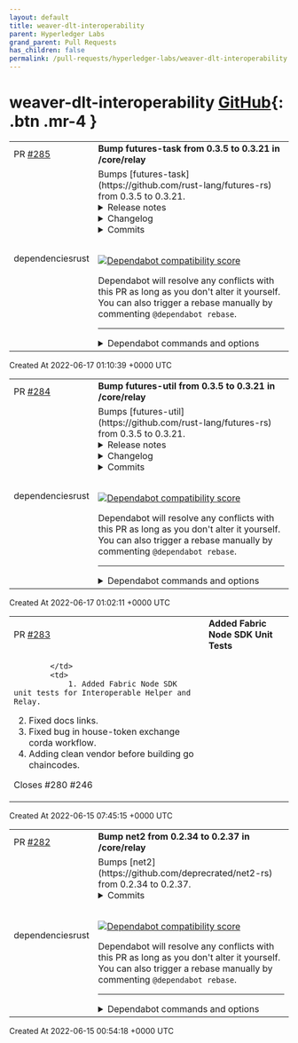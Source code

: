 ```yaml
---
layout: default
title: weaver-dlt-interoperability
parent: Hyperledger Labs
grand_parent: Pull Requests
has_children: false
permalink: /pull-requests/hyperledger-labs/weaver-dlt-interoperability
---
```


# weaver-dlt-interoperability <span class="fs-3 right-align">[GitHub](https://github.com/hyperledger-labs/weaver-dlt-interoperability){: .btn .mr-4 }</span>


<div>
    <table>
        <tr>
            <td>
                PR <a href="https://github.com/hyperledger-labs/weaver-dlt-interoperability/pull/285" class=".btn">#285</a>
            </td>
            <td>
                <b>
                    Bump futures-task from 0.3.5 to 0.3.21 in /core/relay
                </b>
            </td>
        </tr>
        <tr>
            <td>
                <span class="chip">dependencies</span><span class="chip">rust</span>
            </td>
            <td>
                Bumps [futures-task](https://github.com/rust-lang/futures-rs) from 0.3.5 to 0.3.21.
<details>
<summary>Release notes</summary>
<p><em>Sourced from <a href="https://github.com/rust-lang/futures-rs/releases">futures-task's releases</a>.</em></p>
<blockquote>
<h2>0.3.21</h2>
<ul>
<li>Fix potential data race in <code>FlattenUnordered</code> that introduced in 0.3.20 (<a href="https://github-redirect.dependabot.com/rust-lang/futures-rs/issues/2566">#2566</a>)</li>
</ul>
<h2>0.3.20</h2>
<ul>
<li>Fix stacked borrows violations when <code>-Zmiri-tag-raw-pointers</code> is enabled. This raises MSRV of <code>futures-task</code> to 1.45. (<a href="https://github-redirect.dependabot.com/rust-lang/futures-rs/issues/2548">#2548</a>, <a href="https://github-redirect.dependabot.com/rust-lang/futures-rs/issues/2550">#2550</a>)</li>
<li>Change <code>FuturesUnordered</code> to respect yielding from future (<a href="https://github-redirect.dependabot.com/rust-lang/futures-rs/issues/2551">#2551</a>)</li>
<li>Add <code>StreamExt::{flatten_unordered, flat_map_unordered}</code> (<a href="https://github-redirect.dependabot.com/rust-lang/futures-rs/issues/2083">#2083</a>)</li>
</ul>
<h2>0.3.19</h2>
<ul>
<li>Remove unstable <code>read-initializer</code> feature (<a href="https://github-redirect.dependabot.com/rust-lang/futures-rs/issues/2534">#2534</a>)</li>
<li>Fix panic in <code>FuturesUnordered</code> (<a href="https://github-redirect.dependabot.com/rust-lang/futures-rs/issues/2535">#2535</a>)</li>
<li>Fix compatibility issue with <code>FuturesUnordered</code> and tokio's cooperative scheduling (<a href="https://github-redirect.dependabot.com/rust-lang/futures-rs/issues/2527">#2527</a>)</li>
<li>Add <code>StreamExt::count</code> (<a href="https://github-redirect.dependabot.com/rust-lang/futures-rs/issues/2495">#2495</a>)</li>
</ul>
<h2>0.3.18</h2>
<ul>
<li>Fix unusable <code>Sink</code> implementation on <code>stream::Scan</code> (<a href="https://github-redirect.dependabot.com/rust-lang/futures-rs/issues/2499">#2499</a>)</li>
<li>Make <code>task::noop_waker_ref</code> available without <code>std</code> feature (<a href="https://github-redirect.dependabot.com/rust-lang/futures-rs/issues/2505">#2505</a>)</li>
<li>Add async <code>LineWriter</code> (<a href="https://github-redirect.dependabot.com/rust-lang/futures-rs/issues/2477">#2477</a>)</li>
<li>Remove dependency on <code>proc-macro-hack</code>. This raises MSRV of utility crates to 1.45. (<a href="https://github-redirect.dependabot.com/rust-lang/futures-rs/issues/2520">#2520</a>)</li>
</ul>
<h2>0.3.17</h2>
<ul>
<li>Use <code>FuturesOrdered</code> in <code>join_all</code> (<a href="https://github-redirect.dependabot.com/rust-lang/futures-rs/issues/2412">#2412</a>)</li>
<li>Add <code>{future, stream}::poll_immediate</code> (<a href="https://github-redirect.dependabot.com/rust-lang/futures-rs/issues/2452">#2452</a>)</li>
<li>Add <code>stream_select!</code> macro (<a href="https://github-redirect.dependabot.com/rust-lang/futures-rs/issues/2262">#2262</a>)</li>
<li>Implement <code>Default</code> for <code>OptionFuture</code> (<a href="https://github-redirect.dependabot.com/rust-lang/futures-rs/issues/2471">#2471</a>)</li>
<li>Add <code>Peekable::{peek_mut, poll_peek_mut}</code> (<a href="https://github-redirect.dependabot.com/rust-lang/futures-rs/issues/2488">#2488</a>)</li>
<li>Add <code>BufReader::seek_relative</code> (<a href="https://github-redirect.dependabot.com/rust-lang/futures-rs/issues/2489">#2489</a>)</li>
</ul>
<h2>0.3.16</h2>
<ul>
<li>Add <code>TryStreamExt::try_chunks</code> (<a href="https://github-redirect.dependabot.com/rust-lang/futures-rs/issues/2438">#2438</a>)</li>
<li>Add <code>StreamExt::{all, any}</code> (<a href="https://github-redirect.dependabot.com/rust-lang/futures-rs/issues/2460">#2460</a>)</li>
<li>Add <code>stream::select_with_strategy</code> (<a href="https://github-redirect.dependabot.com/rust-lang/futures-rs/issues/2450">#2450</a>)</li>
<li>Update to new <code>io_slice_advance</code> interface (<a href="https://github-redirect.dependabot.com/rust-lang/futures-rs/issues/2454">#2454</a>)</li>
</ul>
<h2>0.3.15</h2>
<ul>
<li>Use <code>#[proc_macro]</code> at Rust 1.45+ to fix an issue where proc macros don't work with rust-analyzer (<a href="https://github-redirect.dependabot.com/rust-lang/futures-rs/issues/2407">#2407</a>)</li>
<li>Support targets that do not have atomic CAS on stable Rust (<a href="https://github-redirect.dependabot.com/rust-lang/futures-rs/issues/2400">#2400</a>)</li>
<li>futures-test: Add async <code>#[test]</code> function attribute (<a href="https://github-redirect.dependabot.com/rust-lang/futures-rs/issues/2409">#2409</a>)</li>
<li>Add <code>stream::abortable</code> (<a href="https://github-redirect.dependabot.com/rust-lang/futures-rs/issues/2410">#2410</a>)</li>
<li>Add <code>FuturesUnordered::clear</code> (<a href="https://github-redirect.dependabot.com/rust-lang/futures-rs/issues/2415">#2415</a>)</li>
<li>Implement <code>IntoIterator</code> for <code>FuturesUnordered</code> (<a href="https://github-redirect.dependabot.com/rust-lang/futures-rs/issues/2423">#2423</a>)</li>
<li>Implement <code>Send</code> and <code>Sync</code> for <code>FuturesUnordered</code> iterators (<a href="https://github-redirect.dependabot.com/rust-lang/futures-rs/issues/2416">#2416</a>)</li>
<li>Make <code>FuturesUnordered::iter_pin_ref</code> public (<a href="https://github-redirect.dependabot.com/rust-lang/futures-rs/issues/2423">#2423</a>)</li>
<li>Add <code>SelectAll::clear</code> (<a href="https://github-redirect.dependabot.com/rust-lang/futures-rs/issues/2430">#2430</a>)</li>
<li>Add <code>SelectAll::{iter, iter_mut}</code> (<a href="https://github-redirect.dependabot.com/rust-lang/futures-rs/issues/2428">#2428</a>)</li>
<li>Implement <code>IntoIterator</code> for <code>SelectAll</code> (<a href="https://github-redirect.dependabot.com/rust-lang/futures-rs/issues/2428">#2428</a>)</li>
<li>Implement <code>Clone</code> for <code>WeakShared</code> (<a href="https://github-redirect.dependabot.com/rust-lang/futures-rs/issues/2396">#2396</a>)</li>
</ul>
<h2>0.3.14</h2>
<ul>
<li>Add <code>future::SelectAll::into_inner</code> (<a href="https://github-redirect.dependabot.com/rust-lang/futures-rs/issues/2363">#2363</a>)</li>
</ul>
<!-- raw HTML omitted -->
</blockquote>
<p>... (truncated)</p>
</details>
<details>
<summary>Changelog</summary>
<p><em>Sourced from <a href="https://github.com/rust-lang/futures-rs/blob/master/CHANGELOG.md">futures-task's changelog</a>.</em></p>
<blockquote>
<h1>0.3.21 - 2022-02-06</h1>
<ul>
<li>Fix potential data race in <code>FlattenUnordered</code> that introduced in 0.3.20 (<a href="https://github-redirect.dependabot.com/rust-lang/futures-rs/issues/2566">#2566</a>)</li>
</ul>
<h1>0.3.20 - 2022-02-06</h1>
<p>NOTE: This release has been yanked due to a bug fixed in 0.3.21.</p>
<ul>
<li>Fix stacked borrows violations when <code>-Zmiri-tag-raw-pointers</code> is enabled. This raises MSRV of <code>futures-task</code> to 1.45. (<a href="https://github-redirect.dependabot.com/rust-lang/futures-rs/issues/2548">#2548</a>, <a href="https://github-redirect.dependabot.com/rust-lang/futures-rs/issues/2550">#2550</a>)</li>
<li>Change <code>FuturesUnordered</code> to respect yielding from future (<a href="https://github-redirect.dependabot.com/rust-lang/futures-rs/issues/2551">#2551</a>)</li>
<li>Add <code>StreamExt::{flatten_unordered, flat_map_unordered}</code> (<a href="https://github-redirect.dependabot.com/rust-lang/futures-rs/issues/2083">#2083</a>)</li>
</ul>
<h1>0.3.19 - 2021-12-18</h1>
<ul>
<li>Remove unstable <code>read-initializer</code> feature (<a href="https://github-redirect.dependabot.com/rust-lang/futures-rs/issues/2534">#2534</a>)</li>
<li>Fix panic in <code>FuturesUnordered</code> (<a href="https://github-redirect.dependabot.com/rust-lang/futures-rs/issues/2535">#2535</a>)</li>
<li>Fix compatibility issue with <code>FuturesUnordered</code> and tokio's cooperative scheduling (<a href="https://github-redirect.dependabot.com/rust-lang/futures-rs/issues/2527">#2527</a>)</li>
<li>Add <code>StreamExt::count</code> (<a href="https://github-redirect.dependabot.com/rust-lang/futures-rs/issues/2495">#2495</a>)</li>
</ul>
<h1>0.3.18 - 2021-11-23</h1>
<p>NOTE: This release has been yanked. See <a href="https://github-redirect.dependabot.com/rust-lang/futures-rs/issues/2529">#2529</a> for details.</p>
<ul>
<li>Fix unusable <code>Sink</code> implementation on <code>stream::Scan</code> (<a href="https://github-redirect.dependabot.com/rust-lang/futures-rs/issues/2499">#2499</a>)</li>
<li>Make <code>task::noop_waker_ref</code> available without <code>std</code> feature (<a href="https://github-redirect.dependabot.com/rust-lang/futures-rs/issues/2505">#2505</a>)</li>
<li>Add async <code>LineWriter</code> (<a href="https://github-redirect.dependabot.com/rust-lang/futures-rs/issues/2477">#2477</a>)</li>
<li>Remove dependency on <code>proc-macro-hack</code>. This raises MSRV of utility crates to 1.45. (<a href="https://github-redirect.dependabot.com/rust-lang/futures-rs/issues/2520">#2520</a>)</li>
</ul>
<h1>0.3.17 - 2021-08-30</h1>
<ul>
<li>Use <code>FuturesOrdered</code> in <code>join_all</code> (<a href="https://github-redirect.dependabot.com/rust-lang/futures-rs/issues/2412">#2412</a>)</li>
<li>Add <code>{future, stream}::poll_immediate</code> (<a href="https://github-redirect.dependabot.com/rust-lang/futures-rs/issues/2452">#2452</a>)</li>
<li>Add <code>stream_select!</code> macro (<a href="https://github-redirect.dependabot.com/rust-lang/futures-rs/issues/2262">#2262</a>)</li>
<li>Implement <code>Default</code> for <code>OptionFuture</code> (<a href="https://github-redirect.dependabot.com/rust-lang/futures-rs/issues/2471">#2471</a>)</li>
<li>Add <code>Peekable::{peek_mut, poll_peek_mut}</code> (<a href="https://github-redirect.dependabot.com/rust-lang/futures-rs/issues/2488">#2488</a>)</li>
<li>Add <code>BufReader::seek_relative</code> (<a href="https://github-redirect.dependabot.com/rust-lang/futures-rs/issues/2489">#2489</a>)</li>
</ul>
<h1>0.3.16 - 2021-07-23</h1>
<ul>
<li>Add <code>TryStreamExt::try_chunks</code> (<a href="https://github-redirect.dependabot.com/rust-lang/futures-rs/issues/2438">#2438</a>)</li>
<li>Add <code>StreamExt::{all, any}</code> (<a href="https://github-redirect.dependabot.com/rust-lang/futures-rs/issues/2460">#2460</a>)</li>
<li>Add <code>stream::select_with_strategy</code> (<a href="https://github-redirect.dependabot.com/rust-lang/futures-rs/issues/2450">#2450</a>)</li>
<li>Update to new <code>io_slice_advance</code> interface (<a href="https://github-redirect.dependabot.com/rust-lang/futures-rs/issues/2454">#2454</a>)</li>
</ul>
<h1>0.3.15 - 2021-05-11</h1>
<ul>
<li>Use <code>#[proc_macro]</code> at Rust 1.45+ to fix an issue where proc macros don't work with rust-analyzer (<a href="https://github-redirect.dependabot.com/rust-lang/futures-rs/issues/2407">#2407</a>)</li>
<li>Support targets that do not have atomic CAS on stable Rust (<a href="https://github-redirect.dependabot.com/rust-lang/futures-rs/issues/2400">#2400</a>)</li>
<li>futures-test: Add async <code>#[test]</code> function attribute (<a href="https://github-redirect.dependabot.com/rust-lang/futures-rs/issues/2409">#2409</a>)</li>
<li>Add <code>stream::abortable</code> (<a href="https://github-redirect.dependabot.com/rust-lang/futures-rs/issues/2410">#2410</a>)</li>
</ul>
<!-- raw HTML omitted -->
</blockquote>
<p>... (truncated)</p>
</details>
<details>
<summary>Commits</summary>
<ul>
<li><a href="https://github.com/rust-lang/futures-rs/commit/fc1e3250219170e31cddb8857a276cba7dd08d44"><code>fc1e325</code></a> Release 0.3.21</li>
<li><a href="https://github.com/rust-lang/futures-rs/commit/20279ebbfcd326e83161e44a2cf5afe1bfc3b074"><code>20279eb</code></a> <code>FlattenUnordered</code>: improve wakers behavior (<a href="https://github-redirect.dependabot.com/rust-lang/futures-rs/issues/2566">#2566</a>)</li>
<li><a href="https://github.com/rust-lang/futures-rs/commit/75dca5ae7fabe6b7073558a8fc6793ee5caa7057"><code>75dca5a</code></a> Fix MSRV in futures-task readme</li>
<li><a href="https://github.com/rust-lang/futures-rs/commit/55281c8c8de6308ba97ce8b4ffd754ba204409a0"><code>55281c8</code></a> Release 0.3.20</li>
<li><a href="https://github.com/rust-lang/futures-rs/commit/591b982af835fc5e0ffb5104bbb9e942b2ed0631"><code>591b982</code></a> Redefine executor and compat modules in futures crate (<a href="https://github-redirect.dependabot.com/rust-lang/futures-rs/issues/2564">#2564</a>)</li>
<li><a href="https://github.com/rust-lang/futures-rs/commit/94b508bfcb1d1f986f34f9b12d799e5a73f65f22"><code>94b508b</code></a> Basic <code>StreamExt::{flatten_unordered, flat_map_unordered}</code> impls (<a href="https://github-redirect.dependabot.com/rust-lang/futures-rs/issues/2083">#2083</a>)</li>
<li><a href="https://github.com/rust-lang/futures-rs/commit/dca16fafa597d8e0075a7b693904c6f2ce0322a4"><code>dca16fa</code></a> Do not auto-create PR on fork</li>
<li><a href="https://github.com/rust-lang/futures-rs/commit/a9795a9243b0e6b836f71cbe9661bbb35bb17a7f"><code>a9795a9</code></a> Automatically creates PR when no_atomic_cas.rs needs to be updated</li>
<li><a href="https://github.com/rust-lang/futures-rs/commit/4841888d68eb8a7796ccd9c9f7a9dc677586e054"><code>4841888</code></a> Update comments in build scripts</li>
<li><a href="https://github.com/rust-lang/futures-rs/commit/85706b6d67aa30e1f8380f8101c14cf43be7500e"><code>85706b6</code></a> Clean up ci/no_atomic_cas.sh</li>
<li>Additional commits viewable in <a href="https://github.com/rust-lang/futures-rs/compare/0.3.5...0.3.21">compare view</a></li>
</ul>
</details>
<br />


[![Dependabot compatibility score](https://dependabot-badges.githubapp.com/badges/compatibility_score?dependency-name=futures-task&package-manager=cargo&previous-version=0.3.5&new-version=0.3.21)](https://docs.github.com/en/github/managing-security-vulnerabilities/about-dependabot-security-updates#about-compatibility-scores)

Dependabot will resolve any conflicts with this PR as long as you don't alter it yourself. You can also trigger a rebase manually by commenting `@dependabot rebase`.

[//]: # (dependabot-automerge-start)
[//]: # (dependabot-automerge-end)

---

<details>
<summary>Dependabot commands and options</summary>
<br />

You can trigger Dependabot actions by commenting on this PR:
- `@dependabot rebase` will rebase this PR
- `@dependabot recreate` will recreate this PR, overwriting any edits that have been made to it
- `@dependabot merge` will merge this PR after your CI passes on it
- `@dependabot squash and merge` will squash and merge this PR after your CI passes on it
- `@dependabot cancel merge` will cancel a previously requested merge and block automerging
- `@dependabot reopen` will reopen this PR if it is closed
- `@dependabot close` will close this PR and stop Dependabot recreating it. You can achieve the same result by closing it manually
- `@dependabot ignore this major version` will close this PR and stop Dependabot creating any more for this major version (unless you reopen the PR or upgrade to it yourself)
- `@dependabot ignore this minor version` will close this PR and stop Dependabot creating any more for this minor version (unless you reopen the PR or upgrade to it yourself)
- `@dependabot ignore this dependency` will close this PR and stop Dependabot creating any more for this dependency (unless you reopen the PR or upgrade to it yourself)
- `@dependabot use these labels` will set the current labels as the default for future PRs for this repo and language
- `@dependabot use these reviewers` will set the current reviewers as the default for future PRs for this repo and language
- `@dependabot use these assignees` will set the current assignees as the default for future PRs for this repo and language
- `@dependabot use this milestone` will set the current milestone as the default for future PRs for this repo and language

You can disable automated security fix PRs for this repo from the [Security Alerts page](https://github.com/hyperledger-labs/weaver-dlt-interoperability/network/alerts).

</details>
            </td>
        </tr>
    </table>
    <div class="right-align">
        Created At 2022-06-17 01:10:39 +0000 UTC
    </div>
</div>

<div>
    <table>
        <tr>
            <td>
                PR <a href="https://github.com/hyperledger-labs/weaver-dlt-interoperability/pull/284" class=".btn">#284</a>
            </td>
            <td>
                <b>
                    Bump futures-util from 0.3.5 to 0.3.21 in /core/relay
                </b>
            </td>
        </tr>
        <tr>
            <td>
                <span class="chip">dependencies</span><span class="chip">rust</span>
            </td>
            <td>
                Bumps [futures-util](https://github.com/rust-lang/futures-rs) from 0.3.5 to 0.3.21.
<details>
<summary>Release notes</summary>
<p><em>Sourced from <a href="https://github.com/rust-lang/futures-rs/releases">futures-util's releases</a>.</em></p>
<blockquote>
<h2>0.3.21</h2>
<ul>
<li>Fix potential data race in <code>FlattenUnordered</code> that introduced in 0.3.20 (<a href="https://github-redirect.dependabot.com/rust-lang/futures-rs/issues/2566">#2566</a>)</li>
</ul>
<h2>0.3.20</h2>
<ul>
<li>Fix stacked borrows violations when <code>-Zmiri-tag-raw-pointers</code> is enabled. This raises MSRV of <code>futures-task</code> to 1.45. (<a href="https://github-redirect.dependabot.com/rust-lang/futures-rs/issues/2548">#2548</a>, <a href="https://github-redirect.dependabot.com/rust-lang/futures-rs/issues/2550">#2550</a>)</li>
<li>Change <code>FuturesUnordered</code> to respect yielding from future (<a href="https://github-redirect.dependabot.com/rust-lang/futures-rs/issues/2551">#2551</a>)</li>
<li>Add <code>StreamExt::{flatten_unordered, flat_map_unordered}</code> (<a href="https://github-redirect.dependabot.com/rust-lang/futures-rs/issues/2083">#2083</a>)</li>
</ul>
<h2>0.3.19</h2>
<ul>
<li>Remove unstable <code>read-initializer</code> feature (<a href="https://github-redirect.dependabot.com/rust-lang/futures-rs/issues/2534">#2534</a>)</li>
<li>Fix panic in <code>FuturesUnordered</code> (<a href="https://github-redirect.dependabot.com/rust-lang/futures-rs/issues/2535">#2535</a>)</li>
<li>Fix compatibility issue with <code>FuturesUnordered</code> and tokio's cooperative scheduling (<a href="https://github-redirect.dependabot.com/rust-lang/futures-rs/issues/2527">#2527</a>)</li>
<li>Add <code>StreamExt::count</code> (<a href="https://github-redirect.dependabot.com/rust-lang/futures-rs/issues/2495">#2495</a>)</li>
</ul>
<h2>0.3.18</h2>
<ul>
<li>Fix unusable <code>Sink</code> implementation on <code>stream::Scan</code> (<a href="https://github-redirect.dependabot.com/rust-lang/futures-rs/issues/2499">#2499</a>)</li>
<li>Make <code>task::noop_waker_ref</code> available without <code>std</code> feature (<a href="https://github-redirect.dependabot.com/rust-lang/futures-rs/issues/2505">#2505</a>)</li>
<li>Add async <code>LineWriter</code> (<a href="https://github-redirect.dependabot.com/rust-lang/futures-rs/issues/2477">#2477</a>)</li>
<li>Remove dependency on <code>proc-macro-hack</code>. This raises MSRV of utility crates to 1.45. (<a href="https://github-redirect.dependabot.com/rust-lang/futures-rs/issues/2520">#2520</a>)</li>
</ul>
<h2>0.3.17</h2>
<ul>
<li>Use <code>FuturesOrdered</code> in <code>join_all</code> (<a href="https://github-redirect.dependabot.com/rust-lang/futures-rs/issues/2412">#2412</a>)</li>
<li>Add <code>{future, stream}::poll_immediate</code> (<a href="https://github-redirect.dependabot.com/rust-lang/futures-rs/issues/2452">#2452</a>)</li>
<li>Add <code>stream_select!</code> macro (<a href="https://github-redirect.dependabot.com/rust-lang/futures-rs/issues/2262">#2262</a>)</li>
<li>Implement <code>Default</code> for <code>OptionFuture</code> (<a href="https://github-redirect.dependabot.com/rust-lang/futures-rs/issues/2471">#2471</a>)</li>
<li>Add <code>Peekable::{peek_mut, poll_peek_mut}</code> (<a href="https://github-redirect.dependabot.com/rust-lang/futures-rs/issues/2488">#2488</a>)</li>
<li>Add <code>BufReader::seek_relative</code> (<a href="https://github-redirect.dependabot.com/rust-lang/futures-rs/issues/2489">#2489</a>)</li>
</ul>
<h2>0.3.16</h2>
<ul>
<li>Add <code>TryStreamExt::try_chunks</code> (<a href="https://github-redirect.dependabot.com/rust-lang/futures-rs/issues/2438">#2438</a>)</li>
<li>Add <code>StreamExt::{all, any}</code> (<a href="https://github-redirect.dependabot.com/rust-lang/futures-rs/issues/2460">#2460</a>)</li>
<li>Add <code>stream::select_with_strategy</code> (<a href="https://github-redirect.dependabot.com/rust-lang/futures-rs/issues/2450">#2450</a>)</li>
<li>Update to new <code>io_slice_advance</code> interface (<a href="https://github-redirect.dependabot.com/rust-lang/futures-rs/issues/2454">#2454</a>)</li>
</ul>
<h2>0.3.15</h2>
<ul>
<li>Use <code>#[proc_macro]</code> at Rust 1.45+ to fix an issue where proc macros don't work with rust-analyzer (<a href="https://github-redirect.dependabot.com/rust-lang/futures-rs/issues/2407">#2407</a>)</li>
<li>Support targets that do not have atomic CAS on stable Rust (<a href="https://github-redirect.dependabot.com/rust-lang/futures-rs/issues/2400">#2400</a>)</li>
<li>futures-test: Add async <code>#[test]</code> function attribute (<a href="https://github-redirect.dependabot.com/rust-lang/futures-rs/issues/2409">#2409</a>)</li>
<li>Add <code>stream::abortable</code> (<a href="https://github-redirect.dependabot.com/rust-lang/futures-rs/issues/2410">#2410</a>)</li>
<li>Add <code>FuturesUnordered::clear</code> (<a href="https://github-redirect.dependabot.com/rust-lang/futures-rs/issues/2415">#2415</a>)</li>
<li>Implement <code>IntoIterator</code> for <code>FuturesUnordered</code> (<a href="https://github-redirect.dependabot.com/rust-lang/futures-rs/issues/2423">#2423</a>)</li>
<li>Implement <code>Send</code> and <code>Sync</code> for <code>FuturesUnordered</code> iterators (<a href="https://github-redirect.dependabot.com/rust-lang/futures-rs/issues/2416">#2416</a>)</li>
<li>Make <code>FuturesUnordered::iter_pin_ref</code> public (<a href="https://github-redirect.dependabot.com/rust-lang/futures-rs/issues/2423">#2423</a>)</li>
<li>Add <code>SelectAll::clear</code> (<a href="https://github-redirect.dependabot.com/rust-lang/futures-rs/issues/2430">#2430</a>)</li>
<li>Add <code>SelectAll::{iter, iter_mut}</code> (<a href="https://github-redirect.dependabot.com/rust-lang/futures-rs/issues/2428">#2428</a>)</li>
<li>Implement <code>IntoIterator</code> for <code>SelectAll</code> (<a href="https://github-redirect.dependabot.com/rust-lang/futures-rs/issues/2428">#2428</a>)</li>
<li>Implement <code>Clone</code> for <code>WeakShared</code> (<a href="https://github-redirect.dependabot.com/rust-lang/futures-rs/issues/2396">#2396</a>)</li>
</ul>
<h2>0.3.14</h2>
<ul>
<li>Add <code>future::SelectAll::into_inner</code> (<a href="https://github-redirect.dependabot.com/rust-lang/futures-rs/issues/2363">#2363</a>)</li>
</ul>
<!-- raw HTML omitted -->
</blockquote>
<p>... (truncated)</p>
</details>
<details>
<summary>Changelog</summary>
<p><em>Sourced from <a href="https://github.com/rust-lang/futures-rs/blob/master/CHANGELOG.md">futures-util's changelog</a>.</em></p>
<blockquote>
<h1>0.3.21 - 2022-02-06</h1>
<ul>
<li>Fix potential data race in <code>FlattenUnordered</code> that introduced in 0.3.20 (<a href="https://github-redirect.dependabot.com/rust-lang/futures-rs/issues/2566">#2566</a>)</li>
</ul>
<h1>0.3.20 - 2022-02-06</h1>
<p>NOTE: This release has been yanked due to a bug fixed in 0.3.21.</p>
<ul>
<li>Fix stacked borrows violations when <code>-Zmiri-tag-raw-pointers</code> is enabled. This raises MSRV of <code>futures-task</code> to 1.45. (<a href="https://github-redirect.dependabot.com/rust-lang/futures-rs/issues/2548">#2548</a>, <a href="https://github-redirect.dependabot.com/rust-lang/futures-rs/issues/2550">#2550</a>)</li>
<li>Change <code>FuturesUnordered</code> to respect yielding from future (<a href="https://github-redirect.dependabot.com/rust-lang/futures-rs/issues/2551">#2551</a>)</li>
<li>Add <code>StreamExt::{flatten_unordered, flat_map_unordered}</code> (<a href="https://github-redirect.dependabot.com/rust-lang/futures-rs/issues/2083">#2083</a>)</li>
</ul>
<h1>0.3.19 - 2021-12-18</h1>
<ul>
<li>Remove unstable <code>read-initializer</code> feature (<a href="https://github-redirect.dependabot.com/rust-lang/futures-rs/issues/2534">#2534</a>)</li>
<li>Fix panic in <code>FuturesUnordered</code> (<a href="https://github-redirect.dependabot.com/rust-lang/futures-rs/issues/2535">#2535</a>)</li>
<li>Fix compatibility issue with <code>FuturesUnordered</code> and tokio's cooperative scheduling (<a href="https://github-redirect.dependabot.com/rust-lang/futures-rs/issues/2527">#2527</a>)</li>
<li>Add <code>StreamExt::count</code> (<a href="https://github-redirect.dependabot.com/rust-lang/futures-rs/issues/2495">#2495</a>)</li>
</ul>
<h1>0.3.18 - 2021-11-23</h1>
<p>NOTE: This release has been yanked. See <a href="https://github-redirect.dependabot.com/rust-lang/futures-rs/issues/2529">#2529</a> for details.</p>
<ul>
<li>Fix unusable <code>Sink</code> implementation on <code>stream::Scan</code> (<a href="https://github-redirect.dependabot.com/rust-lang/futures-rs/issues/2499">#2499</a>)</li>
<li>Make <code>task::noop_waker_ref</code> available without <code>std</code> feature (<a href="https://github-redirect.dependabot.com/rust-lang/futures-rs/issues/2505">#2505</a>)</li>
<li>Add async <code>LineWriter</code> (<a href="https://github-redirect.dependabot.com/rust-lang/futures-rs/issues/2477">#2477</a>)</li>
<li>Remove dependency on <code>proc-macro-hack</code>. This raises MSRV of utility crates to 1.45. (<a href="https://github-redirect.dependabot.com/rust-lang/futures-rs/issues/2520">#2520</a>)</li>
</ul>
<h1>0.3.17 - 2021-08-30</h1>
<ul>
<li>Use <code>FuturesOrdered</code> in <code>join_all</code> (<a href="https://github-redirect.dependabot.com/rust-lang/futures-rs/issues/2412">#2412</a>)</li>
<li>Add <code>{future, stream}::poll_immediate</code> (<a href="https://github-redirect.dependabot.com/rust-lang/futures-rs/issues/2452">#2452</a>)</li>
<li>Add <code>stream_select!</code> macro (<a href="https://github-redirect.dependabot.com/rust-lang/futures-rs/issues/2262">#2262</a>)</li>
<li>Implement <code>Default</code> for <code>OptionFuture</code> (<a href="https://github-redirect.dependabot.com/rust-lang/futures-rs/issues/2471">#2471</a>)</li>
<li>Add <code>Peekable::{peek_mut, poll_peek_mut}</code> (<a href="https://github-redirect.dependabot.com/rust-lang/futures-rs/issues/2488">#2488</a>)</li>
<li>Add <code>BufReader::seek_relative</code> (<a href="https://github-redirect.dependabot.com/rust-lang/futures-rs/issues/2489">#2489</a>)</li>
</ul>
<h1>0.3.16 - 2021-07-23</h1>
<ul>
<li>Add <code>TryStreamExt::try_chunks</code> (<a href="https://github-redirect.dependabot.com/rust-lang/futures-rs/issues/2438">#2438</a>)</li>
<li>Add <code>StreamExt::{all, any}</code> (<a href="https://github-redirect.dependabot.com/rust-lang/futures-rs/issues/2460">#2460</a>)</li>
<li>Add <code>stream::select_with_strategy</code> (<a href="https://github-redirect.dependabot.com/rust-lang/futures-rs/issues/2450">#2450</a>)</li>
<li>Update to new <code>io_slice_advance</code> interface (<a href="https://github-redirect.dependabot.com/rust-lang/futures-rs/issues/2454">#2454</a>)</li>
</ul>
<h1>0.3.15 - 2021-05-11</h1>
<ul>
<li>Use <code>#[proc_macro]</code> at Rust 1.45+ to fix an issue where proc macros don't work with rust-analyzer (<a href="https://github-redirect.dependabot.com/rust-lang/futures-rs/issues/2407">#2407</a>)</li>
<li>Support targets that do not have atomic CAS on stable Rust (<a href="https://github-redirect.dependabot.com/rust-lang/futures-rs/issues/2400">#2400</a>)</li>
<li>futures-test: Add async <code>#[test]</code> function attribute (<a href="https://github-redirect.dependabot.com/rust-lang/futures-rs/issues/2409">#2409</a>)</li>
<li>Add <code>stream::abortable</code> (<a href="https://github-redirect.dependabot.com/rust-lang/futures-rs/issues/2410">#2410</a>)</li>
</ul>
<!-- raw HTML omitted -->
</blockquote>
<p>... (truncated)</p>
</details>
<details>
<summary>Commits</summary>
<ul>
<li><a href="https://github.com/rust-lang/futures-rs/commit/fc1e3250219170e31cddb8857a276cba7dd08d44"><code>fc1e325</code></a> Release 0.3.21</li>
<li><a href="https://github.com/rust-lang/futures-rs/commit/20279ebbfcd326e83161e44a2cf5afe1bfc3b074"><code>20279eb</code></a> <code>FlattenUnordered</code>: improve wakers behavior (<a href="https://github-redirect.dependabot.com/rust-lang/futures-rs/issues/2566">#2566</a>)</li>
<li><a href="https://github.com/rust-lang/futures-rs/commit/75dca5ae7fabe6b7073558a8fc6793ee5caa7057"><code>75dca5a</code></a> Fix MSRV in futures-task readme</li>
<li><a href="https://github.com/rust-lang/futures-rs/commit/55281c8c8de6308ba97ce8b4ffd754ba204409a0"><code>55281c8</code></a> Release 0.3.20</li>
<li><a href="https://github.com/rust-lang/futures-rs/commit/591b982af835fc5e0ffb5104bbb9e942b2ed0631"><code>591b982</code></a> Redefine executor and compat modules in futures crate (<a href="https://github-redirect.dependabot.com/rust-lang/futures-rs/issues/2564">#2564</a>)</li>
<li><a href="https://github.com/rust-lang/futures-rs/commit/94b508bfcb1d1f986f34f9b12d799e5a73f65f22"><code>94b508b</code></a> Basic <code>StreamExt::{flatten_unordered, flat_map_unordered}</code> impls (<a href="https://github-redirect.dependabot.com/rust-lang/futures-rs/issues/2083">#2083</a>)</li>
<li><a href="https://github.com/rust-lang/futures-rs/commit/dca16fafa597d8e0075a7b693904c6f2ce0322a4"><code>dca16fa</code></a> Do not auto-create PR on fork</li>
<li><a href="https://github.com/rust-lang/futures-rs/commit/a9795a9243b0e6b836f71cbe9661bbb35bb17a7f"><code>a9795a9</code></a> Automatically creates PR when no_atomic_cas.rs needs to be updated</li>
<li><a href="https://github.com/rust-lang/futures-rs/commit/4841888d68eb8a7796ccd9c9f7a9dc677586e054"><code>4841888</code></a> Update comments in build scripts</li>
<li><a href="https://github.com/rust-lang/futures-rs/commit/85706b6d67aa30e1f8380f8101c14cf43be7500e"><code>85706b6</code></a> Clean up ci/no_atomic_cas.sh</li>
<li>Additional commits viewable in <a href="https://github.com/rust-lang/futures-rs/compare/0.3.5...0.3.21">compare view</a></li>
</ul>
</details>
<br />


[![Dependabot compatibility score](https://dependabot-badges.githubapp.com/badges/compatibility_score?dependency-name=futures-util&package-manager=cargo&previous-version=0.3.5&new-version=0.3.21)](https://docs.github.com/en/github/managing-security-vulnerabilities/about-dependabot-security-updates#about-compatibility-scores)

Dependabot will resolve any conflicts with this PR as long as you don't alter it yourself. You can also trigger a rebase manually by commenting `@dependabot rebase`.

[//]: # (dependabot-automerge-start)
[//]: # (dependabot-automerge-end)

---

<details>
<summary>Dependabot commands and options</summary>
<br />

You can trigger Dependabot actions by commenting on this PR:
- `@dependabot rebase` will rebase this PR
- `@dependabot recreate` will recreate this PR, overwriting any edits that have been made to it
- `@dependabot merge` will merge this PR after your CI passes on it
- `@dependabot squash and merge` will squash and merge this PR after your CI passes on it
- `@dependabot cancel merge` will cancel a previously requested merge and block automerging
- `@dependabot reopen` will reopen this PR if it is closed
- `@dependabot close` will close this PR and stop Dependabot recreating it. You can achieve the same result by closing it manually
- `@dependabot ignore this major version` will close this PR and stop Dependabot creating any more for this major version (unless you reopen the PR or upgrade to it yourself)
- `@dependabot ignore this minor version` will close this PR and stop Dependabot creating any more for this minor version (unless you reopen the PR or upgrade to it yourself)
- `@dependabot ignore this dependency` will close this PR and stop Dependabot creating any more for this dependency (unless you reopen the PR or upgrade to it yourself)
- `@dependabot use these labels` will set the current labels as the default for future PRs for this repo and language
- `@dependabot use these reviewers` will set the current reviewers as the default for future PRs for this repo and language
- `@dependabot use these assignees` will set the current assignees as the default for future PRs for this repo and language
- `@dependabot use this milestone` will set the current milestone as the default for future PRs for this repo and language

You can disable automated security fix PRs for this repo from the [Security Alerts page](https://github.com/hyperledger-labs/weaver-dlt-interoperability/network/alerts).

</details>
            </td>
        </tr>
    </table>
    <div class="right-align">
        Created At 2022-06-17 01:02:11 +0000 UTC
    </div>
</div>

<div>
    <table>
        <tr>
            <td>
                PR <a href="https://github.com/hyperledger-labs/weaver-dlt-interoperability/pull/283" class=".btn">#283</a>
            </td>
            <td>
                <b>
                    Added Fabric Node SDK Unit Tests
                </b>
            </td>
        </tr>
        <tr>
            <td>
                
            </td>
            <td>
                1. Added Fabric Node SDK unit tests for Interoperable Helper and Relay.
2. Fixed docs links.
3. Fixed bug in house-token exchange corda workflow.
4. Adding clean vendor before building go chaincodes.

Closes #280 #246 
            </td>
        </tr>
    </table>
    <div class="right-align">
        Created At 2022-06-15 07:45:15 +0000 UTC
    </div>
</div>

<div>
    <table>
        <tr>
            <td>
                PR <a href="https://github.com/hyperledger-labs/weaver-dlt-interoperability/pull/282" class=".btn">#282</a>
            </td>
            <td>
                <b>
                    Bump net2 from 0.2.34 to 0.2.37 in /core/relay
                </b>
            </td>
        </tr>
        <tr>
            <td>
                <span class="chip">dependencies</span><span class="chip">rust</span>
            </td>
            <td>
                Bumps [net2](https://github.com/deprecrated/net2-rs) from 0.2.34 to 0.2.37.
<details>
<summary>Commits</summary>
<ul>
<li><a href="https://github.com/deprecrated/net2-rs/commit/a18347549413975fbbeb5567165f163e5f60a627"><code>a183475</code></a> Release v0.2.37</li>
<li><a href="https://github.com/deprecrated/net2-rs/commit/6081dff94aa3128f0742c24e3925a6f8e7f5de53"><code>6081dff</code></a> haiku: Fix sockaddr_in/sockaddr_in6; Solves <a href="https://github-redirect.dependabot.com/deprecrated/net2-rs/issues/108">#108</a></li>
<li><a href="https://github.com/deprecrated/net2-rs/commit/71708b75d672f5f2430a1edb326d67ed14d87a51"><code>71708b7</code></a> Release v0.2.36</li>
<li><a href="https://github.com/deprecrated/net2-rs/commit/49b43f277afb1caf5104fcbe02bef581f7444686"><code>49b43f2</code></a> Do not assume memory layout of std::net::SocketAddr</li>
<li><a href="https://github.com/deprecrated/net2-rs/commit/77a6eb4d5eb36adc81ee21ab7ffebc62fdf2ab88"><code>77a6eb4</code></a> Release v0.2.35</li>
<li><a href="https://github.com/deprecrated/net2-rs/commit/eeeab131cb52790df3bedeac46e889feab8f83e3"><code>eeeab13</code></a> Add support for Haiku</li>
<li>See full diff in <a href="https://github.com/deprecrated/net2-rs/compare/0.2.34...0.2.37">compare view</a></li>
</ul>
</details>
<br />


[![Dependabot compatibility score](https://dependabot-badges.githubapp.com/badges/compatibility_score?dependency-name=net2&package-manager=cargo&previous-version=0.2.34&new-version=0.2.37)](https://docs.github.com/en/github/managing-security-vulnerabilities/about-dependabot-security-updates#about-compatibility-scores)

Dependabot will resolve any conflicts with this PR as long as you don't alter it yourself. You can also trigger a rebase manually by commenting `@dependabot rebase`.

[//]: # (dependabot-automerge-start)
[//]: # (dependabot-automerge-end)

---

<details>
<summary>Dependabot commands and options</summary>
<br />

You can trigger Dependabot actions by commenting on this PR:
- `@dependabot rebase` will rebase this PR
- `@dependabot recreate` will recreate this PR, overwriting any edits that have been made to it
- `@dependabot merge` will merge this PR after your CI passes on it
- `@dependabot squash and merge` will squash and merge this PR after your CI passes on it
- `@dependabot cancel merge` will cancel a previously requested merge and block automerging
- `@dependabot reopen` will reopen this PR if it is closed
- `@dependabot close` will close this PR and stop Dependabot recreating it. You can achieve the same result by closing it manually
- `@dependabot ignore this major version` will close this PR and stop Dependabot creating any more for this major version (unless you reopen the PR or upgrade to it yourself)
- `@dependabot ignore this minor version` will close this PR and stop Dependabot creating any more for this minor version (unless you reopen the PR or upgrade to it yourself)
- `@dependabot ignore this dependency` will close this PR and stop Dependabot creating any more for this dependency (unless you reopen the PR or upgrade to it yourself)
- `@dependabot use these labels` will set the current labels as the default for future PRs for this repo and language
- `@dependabot use these reviewers` will set the current reviewers as the default for future PRs for this repo and language
- `@dependabot use these assignees` will set the current assignees as the default for future PRs for this repo and language
- `@dependabot use this milestone` will set the current milestone as the default for future PRs for this repo and language

You can disable automated security fix PRs for this repo from the [Security Alerts page](https://github.com/hyperledger-labs/weaver-dlt-interoperability/network/alerts).

</details>
            </td>
        </tr>
    </table>
    <div class="right-align">
        Created At 2022-06-15 00:54:18 +0000 UTC
    </div>
</div>

